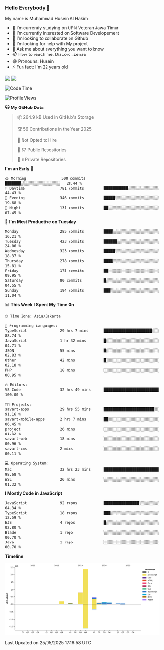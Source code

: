 ### Hello Everybody 👋

My name is Muhammad Husein Al Hakim

- 🔭 I’m currently studying on UPN Veteran Jawa Timur
- 🌱 I’m currently interested on Software Developement
- 👯 I’m looking to collaborate on Github
- 🤔 I’m looking for help with My project
- 💬 Ask me about everything you want to know
- 📫 How to reach me: Discord _zense
- 😄 Pronouns: Husein
- ⚡ Fun fact: I'm 22 years old

<p align="left">
<a href="https://github.com/huseinhq">
  <img height="180em" src="https://github-readme-stats-eight-theta.vercel.app/api?username=huseinhq&show_icons=true&theme=algolia&include_all_commits=true&count_private=true"/>
  <img height="180em" src="https://github-readme-stats-eight-theta.vercel.app/api/top-langs/?username=huseinhq&layout=compact&langs_count=8&theme=algolia"/>
</a>
</p>

<!--START_SECTION:waka-->
![Code Time](http://img.shields.io/badge/Code%20Time-2%2C191%20hrs-blue)

![Profile Views](http://img.shields.io/badge/Profile%20Views-0-blue)

**🐱 My GitHub Data** 

> 📦 264.9 kB Used in GitHub's Storage 
 > 
> 🏆 56 Contributions in the Year 2025
 > 
> 🚫 Not Opted to Hire
 > 
> 📜 67 Public Repositories 
 > 
> 🔑 6 Private Repositories 
 > 
**I'm an Early 🐤** 

```text
🌞 Morning                500 commits         ███████░░░░░░░░░░░░░░░░░░   28.44 % 
🌆 Daytime                781 commits         ███████████░░░░░░░░░░░░░░   44.43 % 
🌃 Evening                346 commits         █████░░░░░░░░░░░░░░░░░░░░   19.68 % 
🌙 Night                  131 commits         ██░░░░░░░░░░░░░░░░░░░░░░░   07.45 % 
```
📅 **I'm Most Productive on Tuesday** 

```text
Monday                   285 commits         ████░░░░░░░░░░░░░░░░░░░░░   16.21 % 
Tuesday                  423 commits         ██████░░░░░░░░░░░░░░░░░░░   24.06 % 
Wednesday                323 commits         █████░░░░░░░░░░░░░░░░░░░░   18.37 % 
Thursday                 278 commits         ████░░░░░░░░░░░░░░░░░░░░░   15.81 % 
Friday                   175 commits         ██░░░░░░░░░░░░░░░░░░░░░░░   09.95 % 
Saturday                 80 commits          █░░░░░░░░░░░░░░░░░░░░░░░░   04.55 % 
Sunday                   194 commits         ███░░░░░░░░░░░░░░░░░░░░░░   11.04 % 
```


📊 **This Week I Spent My Time On** 

```text
🕑︎ Time Zone: Asia/Jakarta

💬 Programming Languages: 
TypeScript               29 hrs 7 mins       ██████████████████████░░░   88.74 % 
JavaScript               1 hr 32 mins        █░░░░░░░░░░░░░░░░░░░░░░░░   04.71 % 
JSON                     55 mins             █░░░░░░░░░░░░░░░░░░░░░░░░   02.83 % 
Other                    42 mins             █░░░░░░░░░░░░░░░░░░░░░░░░   02.18 % 
PHP                      18 mins             ░░░░░░░░░░░░░░░░░░░░░░░░░   00.95 % 

🔥 Editors: 
VS Code                  32 hrs 49 mins      █████████████████████████   100.00 % 

🐱‍💻 Projects: 
savart-apps              29 hrs 55 mins      ███████████████████████░░   91.16 % 
savart-mobile-apps       2 hrs 7 mins        ██░░░░░░░░░░░░░░░░░░░░░░░   06.45 % 
project                  26 mins             ░░░░░░░░░░░░░░░░░░░░░░░░░   01.32 % 
savart-web               18 mins             ░░░░░░░░░░░░░░░░░░░░░░░░░   00.96 % 
savart-cms               2 mins              ░░░░░░░░░░░░░░░░░░░░░░░░░   00.11 % 

💻 Operating System: 
Mac                      32 hrs 23 mins      █████████████████████████   98.68 % 
WSL                      26 mins             ░░░░░░░░░░░░░░░░░░░░░░░░░   01.32 % 
```

**I Mostly Code in JavaScript** 

```text
JavaScript               92 repos            ████████████████░░░░░░░░░   64.34 % 
TypeScript               18 repos            ███░░░░░░░░░░░░░░░░░░░░░░   12.59 % 
EJS                      4 repos             █░░░░░░░░░░░░░░░░░░░░░░░░   02.80 % 
Blade                    1 repo              ░░░░░░░░░░░░░░░░░░░░░░░░░   00.70 % 
Java                     1 repo              ░░░░░░░░░░░░░░░░░░░░░░░░░   00.70 % 
```



**Timeline**

![Lines of Code chart](https://raw.githubusercontent.com/HuseinHQ/HuseinHQ/main/assets/bar_graph.png)


 Last Updated on 25/05/2025 17:16:58 UTC
<!--END_SECTION:waka-->
